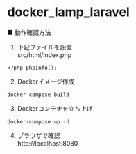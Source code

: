# docker_lamp_laravel

■ 動作確認方法
1. 下記ファイルを設置  
src/html/index.php
```
<?php phpinfo();
```

2. Dockerイメージ作成
```
docker-compose build
```

3. Dockerコンテナを立ち上げ
```
docker-compose up -d
```

4. ブラウザで確認  
http://localhost:8080
